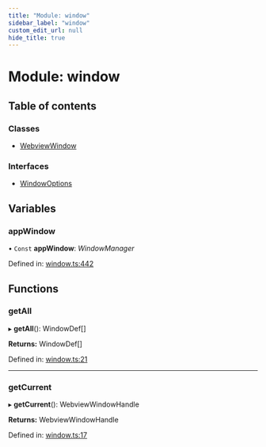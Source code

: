 ```yaml
---
title: "Module: window"
sidebar_label: "window"
custom_edit_url: null
hide_title: true
---
```


# Module: window

## Table of contents

### Classes

- [WebviewWindow](../classes/window.webviewwindow.md)

### Interfaces

- [WindowOptions](../interfaces/window.windowoptions.md)

## Variables

### appWindow

• `Const` **appWindow**: *WindowManager*

Defined in: [window.ts:442](https://github.com/tauri-apps/tauri/blob/b9cbaad4/api/src/window.ts#L442)

## Functions

### getAll

▸ **getAll**(): WindowDef[]

**Returns:** WindowDef[]

Defined in: [window.ts:21](https://github.com/tauri-apps/tauri/blob/b9cbaad4/api/src/window.ts#L21)

___

### getCurrent

▸ **getCurrent**(): WebviewWindowHandle

**Returns:** WebviewWindowHandle

Defined in: [window.ts:17](https://github.com/tauri-apps/tauri/blob/b9cbaad4/api/src/window.ts#L17)

